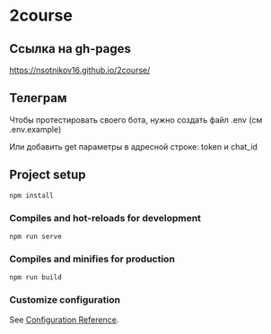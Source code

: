# 2course

## Ссылка на gh-pages
https://nsotnikov16.github.io/2course/

## Телеграм
Чтобы протестировать своего бота, нужно создать файл .env (см .env.example)

Или добавить get параметры в адресной строке: token и chat_id

## Project setup
```
npm install
```

### Compiles and hot-reloads for development
```
npm run serve
```

### Compiles and minifies for production
```
npm run build
```

### Customize configuration
See [Configuration Reference](https://cli.vuejs.org/config/).
